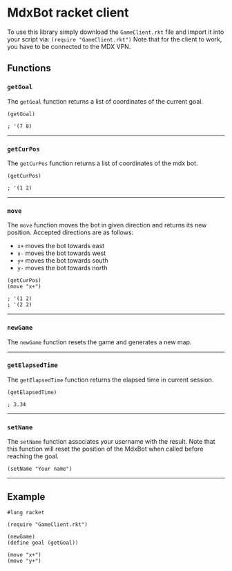 # MdxBot racket client

To use this library simply download the `GameClient.rkt` file and import it into your script via:
`(require "GameClient.rkt")`
Note that for the client to work, you have to be connected to the MDX VPN.

## Functions

### `getGoal`

The `getGoal` function returns a list of coordinates of the current goal.

```racket
(getGoal)

; '(7 8)
```

---

### `getCurPos`

The `getCurPos` function returns a list of coordinates of the mdx bot.
  
```racket
(getCurPos)

; '(1 2)
```

---

### `move`

The `move` function moves the bot in given direction and returns its new position. Accepted directions are as follows:
- `x+` moves the bot towards east
- `x-` moves the bot towards west
- `y+` moves the bot towards south
- `y-` moves the bot towards north
  
```racket
(getCurPos)
(move "x+")

; '(1 2)
; '(2 2)
```

---

### `newGame`

The `newGame` function resets the game and generates a new map.

---

### `getElapsedTime`

The `getElapsedTime` function returns the elapsed time in current session.
 
```racket
(getElapsedTime)

; 3.34
```

---

### `setName`

The `setName` function associates your username with the result. Note that this function will reset the position of the MdxBot when called before reaching the goal.

```racket
(setName "Your name")
```

---

## Example

```racket
#lang racket

(require "GameClient.rkt")

(newGame)
(define goal (getGoal))

(move "x+")
(move "y+")
```

